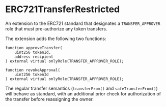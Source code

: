 # ERC721TransferRestricted

An extension to the ERC721 standard that designates a `TRANSFER_APPROVER` role that must pre-authorize any token transfers.

The extension adds the following two functions:

```solidity
function approveTransfer(
    uint256 tokenId,
    address recipient
) external virtual onlyRole(TRANSFER_APPROVER_ROLE);

function revokeApproval(
    uint256 tokenId
) external virtual onlyRole(TRANSFER_APPROVER_ROLE);
```

The regular transfer semantics (`transferFrom()` and `safeTransferFrom()`) will behave as standard, with an additional prior check for authorization of the transfer before reassigning the owner.
